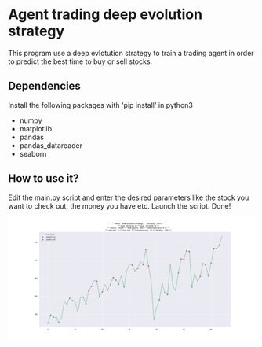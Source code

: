# Agent trading deep evolution strategy
This program use a deep evlotution strategy to train a trading agent in order to predict the best time to buy or sell stocks. 

## Dependencies
Install the following packages with 'pip install' in python3
- numpy
- matplotlib
- pandas
- pandas_datareader
- seaborn

## How to use it?
Edit the main.py script and enter the desired parameters like the stock you want to check out, the money you have etc.
Launch the script.
Done!

![Buy-Sell graph generated by the script](output/2019-09-10-22-57-59-deep-evolution-strategy-AAPL.png)
